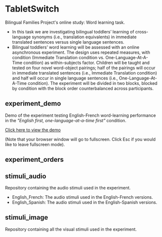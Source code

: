 # TabletSwitch
Bilingual Families Project's online study: Word learning task. 
*  In this task we are investigating bilingual toddlers’ learning of cross-language synonyms (i.e., translation equivalents) in immediate translated sentences versus single language sentences.
*  Bilingual toddlers’ word learning will be assessed with an online asynchronous experiment. The design uses repeated measures, with condition (Immediate Translation condition vs. One-Language-At-A-Time condition) as within-subjects factor. Children will be taught and tested on four novel word-object pairings; half of the pairings will occur in immediate translated sentences (i.e., Immediate Translation condition) and half will occur in single language sentences (i.e., One-Language-At-A-Time condition). The experiment will be divided in two blocks, blocked by condition with the block order counterbalanced across participants.

## experiment_demo
Demo of the experiment testing English-French word-learning performance in the _"English first, one-language-at-a-time first"_ condition.

[Click here to view the demo](XXXXXX) 

(Note that your browser window will go to fullscreen. Click Esc if you would like to leave fullscreen mode).

## experiment_orders


## stimuli_audio
Repository containing the audio stimuli used in the experiment.
* English_French: The audio stimuli used in the English-French versions.
* English_Spanish: The audio stimuli used in the English-Spanish versions. 

## stimuli_image
Repository containing all the visual stimuli used in the experiment.
